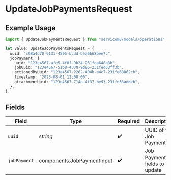 # UpdateJobPaymentsRequest

## Example Usage

```typescript
import { UpdateJobPaymentsRequest } from "servicem8/models/operations";

let value: UpdateJobPaymentsRequest = {
  uuid: "c98a4d70-9131-4595-bcdd-b5a6b68bee7c",
  jobPayment: {
    uuid: "123e4567-afe5-4f8f-9b24-231fea648a3b",
    jobUuid: "123e4567-51b8-4338-9d85-231fed63ff3b",
    actionedByUuid: "123e4567-2262-404b-a4c7-231fe68862cb",
    timestamp: "2025-08-01 12:00:00",
    attachmentUuid: "123e4567-714a-4f37-be93-231fe38addeb",
  },
};
```

## Fields

| Field                                                                    | Type                                                                     | Required                                                                 | Description                                                              |
| ------------------------------------------------------------------------ | ------------------------------------------------------------------------ | ------------------------------------------------------------------------ | ------------------------------------------------------------------------ |
| `uuid`                                                                   | *string*                                                                 | :heavy_check_mark:                                                       | UUID of the Job Payment                                                  |
| `jobPayment`                                                             | [components.JobPaymentInput](../../models/components/jobpaymentinput.md) | :heavy_check_mark:                                                       | Job Payment fields to update                                             |